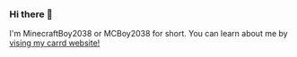 ### Hi there 👋

I'm MinecraftBoy2038 or MCBoy2038 for short. 
You can learn about me by [vising my carrd website!](https://minecraftboy2038.carrd.co)



<!--
**MinecraftBoy2038/MinecraftBoy2038** is a ✨ _special_ ✨ repository because its `README.md` (this file) appears on your GitHub profile.
Here are some ideas to get you started:
- 🔭 I’m currently working on ...
- 🌱 I’m currently learning ...
- 👯 I’m looking to collaborate on ...
- 🤔 I’m looking for help with ...
- 💬 Ask me about ...
- 📫 How to reach me: ...
- 😄 Pronouns: ...
- ⚡ Fun fact: ...
-->
